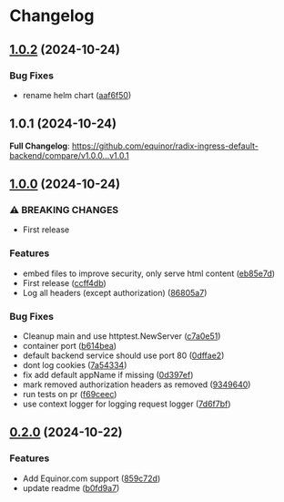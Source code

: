# Changelog

## [1.0.2](https://github.com/equinor/radix-ingress-default-backend/compare/v1.0.1...v1.0.2) (2024-10-24)


### Bug Fixes

* rename helm chart ([aaf6f50](https://github.com/equinor/radix-ingress-default-backend/commit/aaf6f5086eb437b029b88372b336e47bba93978d))

## 1.0.1 (2024-10-24)

**Full Changelog**: https://github.com/equinor/radix-ingress-default-backend/compare/v1.0.0...v1.0.1

## [1.0.0](https://github.com/equinor/radix-ingress-default-backend/compare/v0.2.0...v1.0.0) (2024-10-24)


### ⚠ BREAKING CHANGES

* First release

### Features

* embed files to improve security, only serve html content ([eb85e7d](https://github.com/equinor/radix-ingress-default-backend/commit/eb85e7d5f21c35460f4c259ec4bb21ab34ee55b7))
* First release ([ccff4db](https://github.com/equinor/radix-ingress-default-backend/commit/ccff4db3732c189771f260d446a0f0d1c82bf4d0))
* Log all headers (except authorization) ([86805a7](https://github.com/equinor/radix-ingress-default-backend/commit/86805a7a391b06e69f9c8fa7c15d84719d89d4b5))


### Bug Fixes

* Cleanup main and use httptest.NewServer ([c7a0e51](https://github.com/equinor/radix-ingress-default-backend/commit/c7a0e512da2168df6c5e2c5aa972d92eb8232917))
* container port ([b614bea](https://github.com/equinor/radix-ingress-default-backend/commit/b614bea48494ae1762e741d3f5ccb5063d535136))
* default backend service should use port 80 ([0dffae2](https://github.com/equinor/radix-ingress-default-backend/commit/0dffae243f797c1d9c13453fb66d5ca860491973))
* dont log cookies ([7a54334](https://github.com/equinor/radix-ingress-default-backend/commit/7a5433452c029c58c6eac24a5cb87e0596fc568d))
* fix add default appName if missing ([0d397ef](https://github.com/equinor/radix-ingress-default-backend/commit/0d397efe4988140fd89dc2f9aeb3d467bd65ceae))
* mark removed authorization headers as removed ([9349640](https://github.com/equinor/radix-ingress-default-backend/commit/9349640fc67b217bcdb5cd1e16ed7115895e3de2))
* run tests on pr ([f69ceec](https://github.com/equinor/radix-ingress-default-backend/commit/f69ceecf753c8ec95a6e69fcb236479d72cc789d))
* use context logger for logging request logger ([7d6f7bf](https://github.com/equinor/radix-ingress-default-backend/commit/7d6f7bf93813b9971be88a304f35595def0b5db9))

## [0.2.0](https://github.com/equinor/radix-ingress-default-backend/compare/v0.1.0...v0.2.0) (2024-10-22)


### Features

* Add Equinor.com support ([859c72d](https://github.com/equinor/radix-ingress-default-backend/commit/859c72d40e0e2214a54195d02dc5172ab26d9b83))
* update readme ([b0fd9a7](https://github.com/equinor/radix-ingress-default-backend/commit/b0fd9a7a909ab04716173306128f6ba51c88b320))
